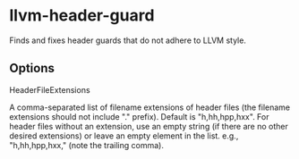 # llvm-header-guard

Finds and fixes header guards that do not adhere to LLVM style.

## Options

<div class="option">

HeaderFileExtensions

A comma-separated list of filename extensions of header files (the
filename extensions should not include "." prefix). Default is
"h,hh,hpp,hxx". For header files without an extension, use an empty
string (if there are no other desired extensions) or leave an empty
element in the list. e.g., "h,hh,hpp,hxx," (note the trailing comma).

</div>
